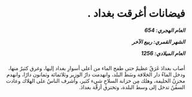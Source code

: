 <h1 dir="rtl">فيضانات أغرقت بغداد .</h1>

<h5 dir="rtl">العام الهجري:  654

الشهر القمري: ربيع الآخر

العام الميلادي: 1256</h5>

<p dir="rtl">أصاب بغدادَ غَرَقٌ عظيمٌ حتى طفح الماء من أعلى أسوارِ بغداد إليها، وغرق كثيرٌ منها، ودخل الماءُ دار الخلافة وسَطَ البلد، وانهدمت دارُ الوزير وثلاثمائة وثمانون دارًا، وانهدم مخزنُ الخليفة، وهلك مِن خزانة السلاحِ شيء كثير، وأشرف الناسُ على الهلاك وعادت السفُنُ تدخل إلى وسط البلدة، وتخترق أزقَّة بغدادَ.</p></br>
